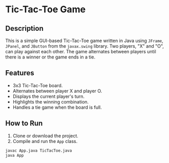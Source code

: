 # Tic-Tac-Toe Game

## Description
This is a simple GUI-based Tic-Tac-Toe game written in Java using `JFrame`, `JPanel`, and `JButton` from the `javax.swing` library. Two players, "X" and "O", can play against each other. The game alternates between players until there is a winner or the game ends in a tie.

## Features
- 3x3 Tic-Tac-Toe board.
- Alternates between player X and player O.
- Displays the current player's turn.
- Highlights the winning combination.
- Handles a tie game when the board is full.

## How to Run
1. Clone or download the project.
2. Compile and run the `App` class.

```bash
javac App.java TicTacToe.java
java App

